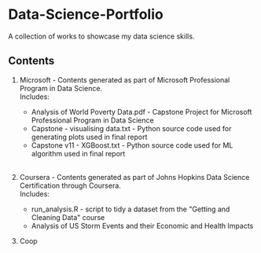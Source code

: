 # Data-Science-Portfolio
A collection of works to showcase my data science skills.

## Contents
1. Microsoft - Contents generated as part of Microsoft Professional Program in Data Science.   
  Includes:  
    - Analysis of World Poverty Data.pdf - Capstone Project for Microsoft Professional Program in Data Science
    - Capstone - visualising data.txt - Python source code used for generating plots used in final report
    - Capstone v11 - XGBoost.txt - Python source code used for ML algorithm used in final report  
    <br>
2. Coursera - Contents generated as part of Johns Hopkins Data Science Certification through Coursera.  
  Includes:  
    - run_analysis.R - script to tidy a dataset from the "Getting and Cleaning Data" course
    - Analysis of US Storm Events and their Economic and Health Impacts
  
3. Coop

